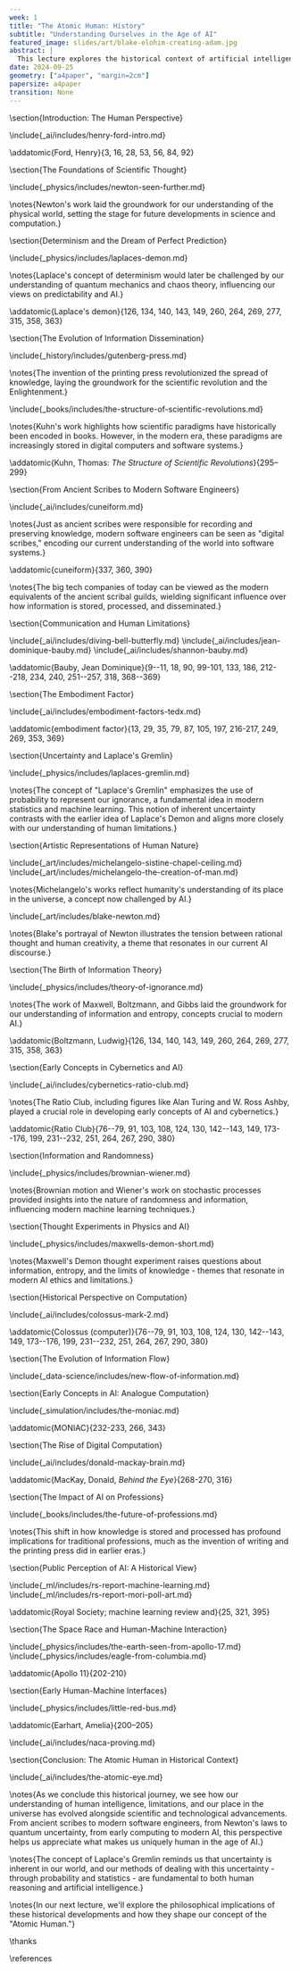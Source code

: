 ```yaml
---
week: 1
title: "The Atomic Human: History"
subtitle: "Understanding Ourselves in the Age of AI"
featured_image: slides/art/blake-elohim-creating-adam.jpg
abstract: |
  This lecture explores the historical context of artificial intelligence through the lens of human limitations, embodiment, and our evolving understanding of intelligence and information. We trace the development of scientific thought, communication, computation, and automation, examining how these advancements have shaped our understanding of human intelligence and the challenges they present for AI. By understanding this history, we gain insights into what makes us uniquely human in the age of artificial intelligence.
date: 2024-09-25
geometry: ["a4paper", "margin=2cm"]
papersize: a4paper
transition: None
---
```



\section{Introduction: The Human Perspective}

\include{_ai/includes/henry-ford-intro.md}

\addatomic{Ford, Henry}{3, 16, 28, 53, 56, 84, 92}

\section{The Foundations of Scientific Thought}

\include{_physics/includes/newton-seen-further.md}

\notes{Newton's work laid the groundwork for our understanding of the physical world, setting the stage for future developments in science and computation.}

\section{Determinism and the Dream of Perfect Prediction}

\include{_physics/includes/laplaces-demon.md}

\notes{Laplace's concept of determinism would later be challenged by our understanding of quantum mechanics and chaos theory, influencing our views on predictability and AI.}

\addatomic{Laplace's demon}{126, 134, 140, 143, 149, 260, 264, 269, 277, 315, 358, 363}

\section{The Evolution of Information Dissemination}

\include{_history/includes/gutenberg-press.md}

\notes{The invention of the printing press revolutionized the spread of knowledge, laying the groundwork for the scientific revolution and the Enlightenment.}

\include{_books/includes/the-structure-of-scientific-revolutions.md}

\notes{Kuhn's work highlights how scientific paradigms have historically been encoded in books. However, in the modern era, these paradigms are increasingly stored in digital computers and software systems.}

\addatomic{Kuhn, Thomas: *The Structure of Scientific Revolutions*}{295–299}

\section{From Ancient Scribes to Modern Software Engineers}

\include{_ai/includes/cuneiform.md}

\notes{Just as ancient scribes were responsible for recording and preserving knowledge, modern software engineers can be seen as "digital scribes," encoding our current understanding of the world into software systems.}

\addatomic{cuneiform}{337, 360, 390}

\notes{The big tech companies of today can be viewed as the modern equivalents of the ancient scribal guilds, wielding significant influence over how information is stored, processed, and disseminated.}

\section{Communication and Human Limitations}

\include{_ai/includes/diving-bell-butterfly.md}
\include{_ai/includes/jean-dominique-bauby.md}
\include{_ai/includes/shannon-bauby.md}

\addatomic{Bauby, Jean Dominique}{9--11, 18, 90, 99-101, 133, 186, 212--218, 234, 240, 251--257, 318, 368--369}

\section{The Embodiment Factor}

\include{_ai/includes/embodiment-factors-tedx.md}

\addatomic{embodiment factor}{13, 29, 35, 79, 87, 105, 197, 216-217, 249, 269, 353, 369}

\section{Uncertainty and Laplace's Gremlin}

\include{_physics/includes/laplaces-gremlin.md}

\notes{The concept of "Laplace's Gremlin" emphasizes the use of probability to represent our ignorance, a fundamental idea in modern statistics and machine learning. This notion of inherent uncertainty contrasts with the earlier idea of Laplace's Demon and aligns more closely with our understanding of human limitations.}

\section{Artistic Representations of Human Nature}

\include{_art/includes/michelangelo-sistine-chapel-ceiling.md}
\include{_art/includes/michelangelo-the-creation-of-man.md}

\notes{Michelangelo's works reflect humanity's understanding of its place in the universe, a concept now challenged by AI.}

\include{_art/includes/blake-newton.md}

\notes{Blake's portrayal of Newton illustrates the tension between rational thought and human creativity, a theme that resonates in our current AI discourse.}

\section{The Birth of Information Theory}

\include{_physics/includes/theory-of-ignorance.md}

\notes{The work of Maxwell, Boltzmann, and Gibbs laid the groundwork for our understanding of information and entropy, concepts crucial to modern AI.}

\addatomic{Boltzmann, Ludwig}{126, 134, 140, 143, 149, 260, 264, 269, 277, 315, 358, 363}

\section{Early Concepts in Cybernetics and AI}

\include{_ai/includes/cybernetics-ratio-club.md}

\notes{The Ratio Club, including figures like Alan Turing and W. Ross Ashby, played a crucial role in developing early concepts of AI and cybernetics.}

\addatomic{Ratio Club}{76--79, 91, 103, 108, 124, 130, 142--143, 149, 173--176, 199, 231--232, 251, 264, 267, 290, 380}

\section{Information and Randomness}

\include{_physics/includes/brownian-wiener.md}

\notes{Brownian motion and Wiener's work on stochastic processes provided insights into the nature of randomness and information, influencing modern machine learning techniques.}

\section{Thought Experiments in Physics and AI}

\include{_physics/includes/maxwells-demon-short.md}

\notes{Maxwell's Demon thought experiment raises questions about information, entropy, and the limits of knowledge - themes that resonate in modern AI ethics and limitations.}

\section{Historical Perspective on Computation}

\include{_ai/includes/colossus-mark-2.md}

\addatomic{Colossus (computer)}{76--79, 91, 103, 108, 124, 130, 142--143, 149, 173--176, 199, 231--232, 251, 264, 267, 290, 380}

\section{The Evolution of Information Flow}

\include{_data-science/includes/new-flow-of-information.md}

\section{Early Concepts in AI: Analogue Computation}

\include{_simulation/includes/the-moniac.md}

\addatomic{MONIAC}{232-233, 266, 343}

\section{The Rise of Digital Computation}

\include{_ai/includes/donald-mackay-brain.md}

\addatomic{MacKay, Donald, *Behind the Eye*}{268-270, 316}

\section{The Impact of AI on Professions}

\include{_books/includes/the-future-of-professions.md}

\notes{This shift in how knowledge is stored and processed has profound implications for traditional professions, much as the invention of writing and the printing press did in earlier eras.}

\section{Public Perception of AI: A Historical View}

\include{_ml/includes/rs-report-machine-learning.md}
\include{_ml/includes/rs-report-mori-poll-art.md}

\addatomic{Royal Society; machine learning review and}{25, 321, 395}

\section{The Space Race and Human-Machine Interaction}

\include{_physics/includes/the-earth-seen-from-apollo-17.md}
\include{_physics/includes/eagle-from-columbia.md}

\addatomic{Apollo 11}{202-210}

\section{Early Human-Machine Interfaces}

\include{_physics/includes/little-red-bus.md}

\addatomic{Earhart, Amelia}{200–205}

\include{_ai/includes/naca-proving.md}

\section{Conclusion: The Atomic Human in Historical Context}

\include{_ai/includes/the-atomic-eye.md}

\notes{As we conclude this historical journey, we see how our understanding of human intelligence, limitations, and our place in the universe has evolved alongside scientific and technological advancements. From ancient scribes to modern software engineers, from Newton's laws to quantum uncertainty, from early computing to modern AI, this perspective helps us appreciate what makes us uniquely human in the age of AI.}

\notes{The concept of Laplace's Gremlin reminds us that uncertainty is inherent in our world, and our methods of dealing with this uncertainty - through probability and statistics - are fundamental to both human reasoning and artificial intelligence.}

\notes{In our next lecture, we'll explore the philosophical implications of these historical developments and how they shape our concept of the "Atomic Human."}

\thanks

\references
